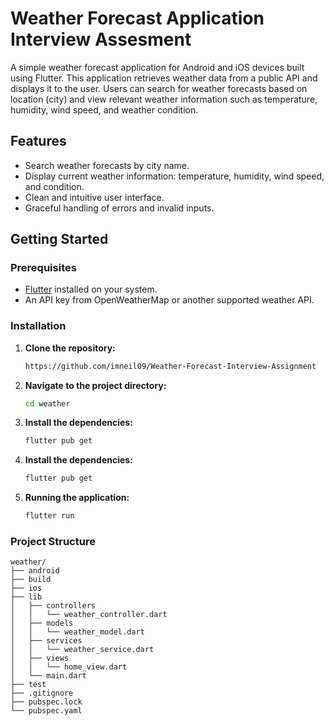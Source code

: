 # Weather Forecast Application Interview Assesment

A simple weather forecast application for Android and iOS devices built using Flutter. This application retrieves weather data from a public API and displays it to the user. Users can search for weather forecasts based on location (city) and view relevant weather information such as temperature, humidity, wind speed, and weather condition.

## Features

- Search weather forecasts by city name.
- Display current weather information: temperature, humidity, wind speed, and condition.
- Clean and intuitive user interface.
- Graceful handling of errors and invalid inputs.

## Getting Started

### Prerequisites

- [Flutter](https://flutter.dev/docs/get-started/install) installed on your system.
- An API key from OpenWeatherMap or another supported weather API.

### Installation

1. **Clone the repository:**
   ```sh
   https://github.com/imneil09/Weather-Forecast-Interview-Assignment

2. **Navigate to the project directory:**
   ```sh
   cd weather

3. **Install the dependencies:**
   ```sh
   flutter pub get

4. **Install the dependencies:**
   ```sh
   flutter pub get

5. **Running the application:**
   ```sh
   flutter run

### Project Structure
    
    weather/
    ├── android
    ├── build
    ├── ios
    ├── lib
    │   ├── controllers
    │   │   └── weather_controller.dart
    │   ├── models
    │   │   └── weather_model.dart
    │   ├── services
    │   │   └── weather_service.dart
    │   ├── views
    │   │   └── home_view.dart
    │   └── main.dart
    ├── test
    ├── .gitignore
    ├── pubspec.lock
    └── pubspec.yaml





